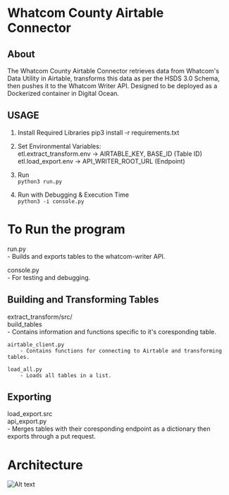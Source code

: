 # Whatcom County Airtable Connector

## About
The Whatcom County Airtable Connector retrieves data from Whatcom's Data Utility in Airtable, transforms this data as per the HSDS 3.0 Schema, then pushes it to the Whatcom Writer API. Designed to be deployed as a Dockerized container in Digital Ocean.


## USAGE
1. Install Required Libraries
pip3 install -r requirements.txt

2. Set Environmental Variables:  
    etl.extract_transform.env -> AIRTABLE_KEY, BASE_ID (Table ID)  
    etl.load_export.env -> API_WRITER_ROOT_URL (Endpoint)  

3. Run  
```python3 run.py```

4. Run with Debugging & Execution Time   
```python3 -i console.py```



# To Run the program
run.py  
    - Builds and exports tables to the whatcom-writer API.    
  
console.py  
    - For testing and debugging.  


## Building and Transforming Tables
extract_transform/src/   
    build_tables  
        - Contains information and functions specific to it's coresponding table.  
          
    airtable_client.py  
        - Contains functions for connecting to Airtable and transforming tables.  
          
    load_all.py  
        - Loads all tables in a list.  
        

## Exporting
load_export.src  
    api_export.py  
        - Merges tables with their coresponding endpoint as a dictionary then exports through a put request.  

# Architecture

![Alt text](architecture_diagram.png?raw=true "Title")
